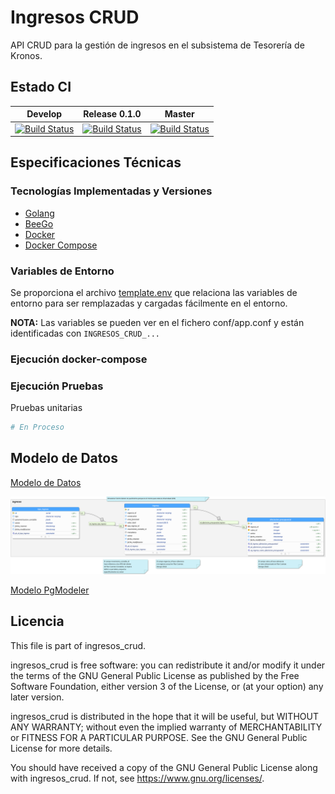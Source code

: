 # Ingresos CRUD

API CRUD para la gestión de ingresos en el subsistema de Tesorería de Kronos.

## Estado CI

| Develop | Release 0.1.0 | Master |
| -- | -- | -- |
| [![Build Status](https://hubci.portaloas.udistrital.edu.co/api/badges/udistrital/ingresos_crud/status.svg?ref=refs/heads/develop)](https://hubci.portaloas.udistrital.edu.co/udistrital/ingresos_crud) | [![Build Status](https://hubci.portaloas.udistrital.edu.co/api/badges/udistrital/ingresos_crud/status.svg?ref=refs/heads/release/0.1.0)](https://hubci.portaloas.udistrital.edu.co/udistrital/ingresos_crud) | [![Build Status](https://hubci.portaloas.udistrital.edu.co/api/badges/udistrital/ingresos_crud/status.svg?ref=refs/heads/master)](https://hubci.portaloas.udistrital.edu.co/udistrital/ingresos_crud) |

## Especificaciones Técnicas

### Tecnologías Implementadas y Versiones

- [Golang](https://github.com/udistrital/introduccion_oas/blob/master/instalacion_de_herramientas/golang.md)
- [BeeGo](https://github.com/udistrital/introduccion_oas/blob/master/instalacion_de_herramientas/beego.md)
- [Docker](https://docs.docker.com/engine/install/ubuntu/)
- [Docker Compose](https://docs.docker.com/compose/)

### Variables de Entorno

Se proporciona el archivo [template.env](template.env) que relaciona las variables de entorno para ser remplazadas y cargadas fácilmente en el entorno.

**NOTA:** Las variables se pueden ver en el fichero conf/app.conf y están identificadas con `INGRESOS_CRUD_...`

<!-- ### Ejecución del Proyecto
```shell
#1. Obtener el repositorio con Go
git clone https://github.com/udistrital/evaluaciones_mongo_crud

#2. Moverse a la carpeta del repositorio
cd evaluaciones_mongo_crud

# 3. Moverse a la rama **develop**
git pull origin develop && git checkout develop

4. Instalar dependencias
npm install

# 5. Alimentar todas las variables de entorno que utiliza el proyecto.
EVALUACIONES_MONGO_CRUD=8080 EVALUACIONES_MONGO_CRUD=127.0.0.1:27017 EVALUACIONES_MONGO_CRUD_SOME_VARIABLE=some_value nest run -->
<!-- ``` -->
<!-- ### Ejecución Dockerfile
```shell
# docker build --tag=evaluaciones_mongo_crud . --no-cache
# docker run -p 80:80 evaluaciones_mongo_crud
``` -->

### Ejecución docker-compose

<!--
```bash
#1. Clonar el repositorio
git clone -b develop https://github.com/udistrital/ingresos_crud

#2. Moverse a la carpeta del repositorio
cd ingresos_crud

#3. Compilar imagen
docker-compose build

#5. Ejecutar el compose del contenedor
docker-compose up

#6. Comprobar que los contenedores estén en ejecución
docker ps
```
-->

### Ejecución Pruebas

Pruebas unitarias

```bash
# En Proceso
```

## Modelo de Datos

[Modelo de Datos](database/ingresos.svg)  

<img src="database/ingresos.svg" />

[Modelo PgModeler](database/ingresos.dbm)

## Licencia

This file is part of ingresos_crud.

ingresos_crud is free software: you can redistribute it and/or modify it under the terms of the GNU General Public License as published by the Free Software Foundation, either version 3 of the License, or (at your option) any later version.

ingresos_crud is distributed in the hope that it will be useful, but WITHOUT ANY WARRANTY; without even the implied warranty of MERCHANTABILITY or FITNESS FOR A PARTICULAR PURPOSE. See the GNU General Public License for more details.

You should have received a copy of the GNU General Public License along with ingresos_crud. If not, see https://www.gnu.org/licenses/.
